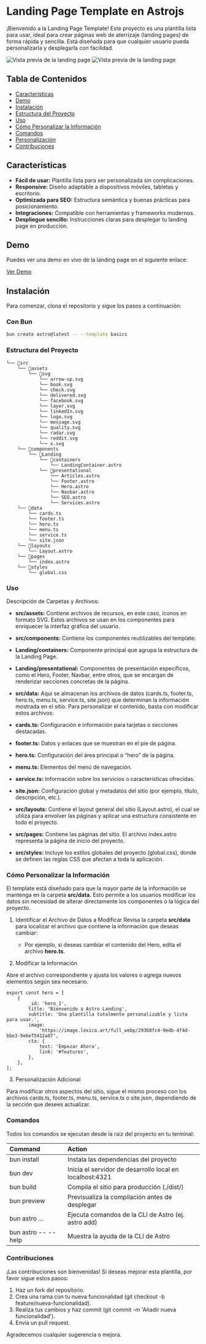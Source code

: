 # Landing Page Template en Astrojs

¡Bienvenido a la Landing Page Template! Este proyecto es una plantilla lista para usar, ideal para crear páginas web de aterrizaje (landing pages) de forma rápida y sencilla. Está diseñada para que cualquier usuario pueda personalizarla y desplegarla con facilidad.

![Vista previa de la landing page](public/images/Macbook-Air-1559x975.png)
![Vista previa de la landing page](public/images/iPhone-14-Pro-393x852.png)

## Tabla de Contenidos

- [Características](#características)
- [Demo](#demo)
- [Instalación](#instalación)
- [Estructura del Proyecto](#estructura-del-proyecto)
- [Uso](#uso)
- [Cómo Personalizar la Información](#cómo-personalizar-la-información)
- [Comandos](#comandos)
- [Personalización](#personalización)
- [Contribuciones](#contribuciones)

## Características

- **Fácil de usar:** Plantilla lista para ser personalizada sin complicaciones.
- **Responsive:** Diseño adaptable a dispositivos móviles, tabletas y escritorio.
- **Optimizada para SEO:** Estructura semántica y buenas prácticas para posicionamiento.
- **Integraciones:** Compatible con herramientas y frameworks modernos.
- **Despliegue sencillo:** Instrucciones claras para desplegar tu landing page en producción.

## Demo

Puedes ver una demo en vivo de la landing page en el siguiente enlace:

[Ver Demo](https://template-landing-page.vercel.app/)

## Instalación

Para comenzar, clona el repositorio y sigue los pasos a continuación:

### Con Bun

```sh
bun create astro@latest -- --template basics
```
### Estructura del Proyecto

```
└── 📁src
    └── 📁assets
        └── 📁svg
            └── arrow-up.svg
            └── book.svg
            └── check.svg
            └── delivered.svg
            └── facebook.svg
            └── layer.svg
            └── linkedIn.svg
            └── logo.svg
            └── message.svg
            └── quality.svg
            └── radar.svg
            └── reddit.svg
            └── x.svg
    └── 📁components
        └── 📁Landing
            └── 📁containers
                └── LandingContainer.astro
            └── 📁presentational
                └── Articles.astro
                └── Footer.astro
                └── Hero.astro
                └── Navbar.astro
                └── SEO.astro
                └── Services.astro
    └── 📁data
        └── cards.ts
        └── footer.ts
        └── hero.ts
        └── menu.ts
        └── service.ts
        └── site.json
    └── 📁layouts
        └── Layout.astro
    └── 📁pages
        └── index.astro
    └── 📁styles
        └── global.css
```
### Uso

Descripción de Carpetas y Archivos:

* **src/assets:**
Contiene archivos de recursos, en este caso, íconos en formato SVG. Estos archivos se usan en los componentes para enriquecer la interfaz gráfica del usuario.

* **src/components:**
Contiene los componentes reutilizables del template:

* **Landing/containers:** Componente principal que agrupa la estructura de la Landing Page.

* **Landing/presentational:** Componentes de presentación específicos, como el Hero, Footer, Navbar, entre otros, que se encargan de renderizar secciones concretas de la página.

* **src/data:**
Aquí se almacenan los archivos de datos (cards.ts, footer.ts, hero.ts, menu.ts, service.ts, site.json) que determinan la información mostrada en el sitio. Para personalizar el contenido, basta con modificar estos archivos:

* **cards.ts:** Configuración e información para tarjetas o secciones destacadas.

* **footer.ts:** Datos y enlaces que se muestran en el pie de página.

* **hero.ts:** Configuración del área principal o “hero” de la página.

* **menu.ts:** Elementos del menú de navegación.

* **service.ts:** Información sobre los servicios o características ofrecidas.

* **site.json:** Configuración global y metadatos del sitio (por ejemplo, título, descripción, etc.).

* **src/layouts:**
Contiene el layout general del sitio (Layout.astro), el cual se utiliza para envolver las páginas y aplicar una estructura consistente en todo el proyecto.

* **src/pages:**
Contiene las páginas del sitio. El archivo index.astro representa la página de inicio del proyecto.

* **src/styles:**
Incluye los estilos globales del proyecto (global.css), donde se definen las reglas CSS que afectan a toda la aplicación.

### Cómo Personalizar la Información
El template está diseñado para que la mayor parte de la información se mantenga en la carpeta **src/data.** Esto permite a los usuarios modificar los datos sin necesidad de alterar directamente los componentes o la lógica del proyecto.

1. Identificar el Archivo de Datos a Modificar
Revisa la carpeta **src/data** para localizar el archivo que contiene la información que deseas cambiar:

    - Por ejemplo, si deseas cambiar el contenido del Hero, edita el archivo **hero.ts**.

2. Modificar la Información

Abre el archivo correspondiente y ajusta los valores o agrega nuevos elementos según sea necesario.

```TS
export const hero = [
	{
		_id: 'hero_1',
		title: 'Bienvenido a Astro Landing',
		subtitle: 'Una plantilla totalmente personalizable y lista para usar.',
		image:
			'https://image.lexica.art/full_webp/29368fc4-9edb-4f4d-bbe3-9e6ef5412a87',
		cta: {
			text: 'Empezar Ahora',
			link: '#features',
		},
	},
];
```

3. Personalización Adicional

Para modificar otros aspectos del sitio, sigue el mismo proceso con los archivos cards.ts, footer.ts, menu.ts, service.ts o site.json, dependiendo de la sección que desees actualizar.

### Comandos

Todos los comandos se ejecutan desde la raiz del proyecto en tu terminal:

| Command                   | Action                                           |
| :------------------------ | :----------------------------------------------- |
| bun install               | Instala las dependencias del proyecto                     |
| bun dev                   | Inicia el servidor de desarrollo local en localhost:4321  |
| bun build                 | Compila el sitio para producción (./dist/)                |
| bun preview               | Previsualiza la compilación antes de desplegar            |
| bun astro ...             | Ejecuta comandos de la CLI de Astro (ej. astro add)       |
| bun astro -- --help       | Muestra la ayuda de la CLI de Astro                       |

### Contribuciones

¡Las contribuciones son bienvenidas! Si deseas mejorar esta plantilla, por favor sigue estos pasos:

1. Haz un fork del repositorio.
2. Crea una rama con tu nueva funcionalidad (git checkout -b feature/nueva-funcionalidad).
3. Realiza tus cambios y haz commit (git commit -m 'Añadir nueva funcionalidad').
4. Envía un pull request.

Agradecemos cualquier sugerencia o mejora.